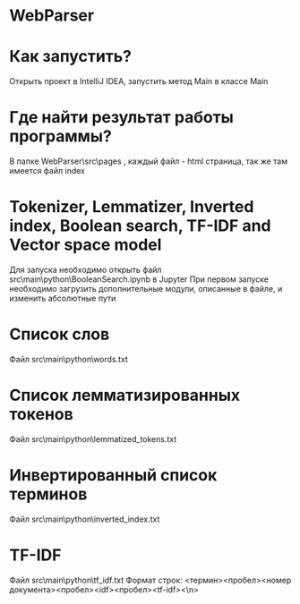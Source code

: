 # WebParser

# Как запустить?

Открыть проект в IntelliJ IDEA, запустить метод Main в классе Main

# Где найти результат работы программы?

В папке WebParser\src\pages , каждый файл - html страница, так же там имеется файл index

# Tokenizer, Lemmatizer, Inverted index, Boolean search, TF-IDF and Vector space model

Для запуска необходимо открыть файл src\main\python\BooleanSearch.ipynb в Jupyter
При первом запуске необходимо загрузить дополнительные модули, описанные в файле, и изменить абсолютные пути

# Список слов

Файл src\main\python\words.txt

# Список лемматизированных токенов

Файл src\main\python\lemmatized_tokens.txt

# Инвертированный список терминов

Файл src\main\python\inverted_index.txt

# TF-IDF

Файл src\main\python\tf_idf.txt
Формат строк: <термин><пробел><номер документа><пробел>\<idf\><пробел>\<tf-idf\><\n>